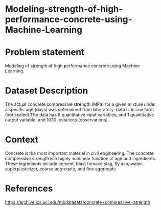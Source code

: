 # Modeling-strength-of-high-performance-concrete-using-Machine-Learning

# Problem statement
Modeling of strength of high performance concrete using Machine Learning.

# Dataset Description
The actual concrete compressive strength (MPa) for a given mixture under a specific age (days) was determined from laboratory. 
Data is in raw form (not scaled).The data has 8 quantitative input variables, and 1 quantitative output variable, and 
1030 instances (observations).
# Context
Concrete is the most important material in civil engineering. The concrete compressive strength is a highly nonlinear function of age and ingredients. These ingredients include cement, blast furnace slag, fly ash, water, superplasticizer, coarse aggregate, and fine aggregate.

# References
https://archive.ics.uci.edu/ml/datasets/concrete+compressive+strength
